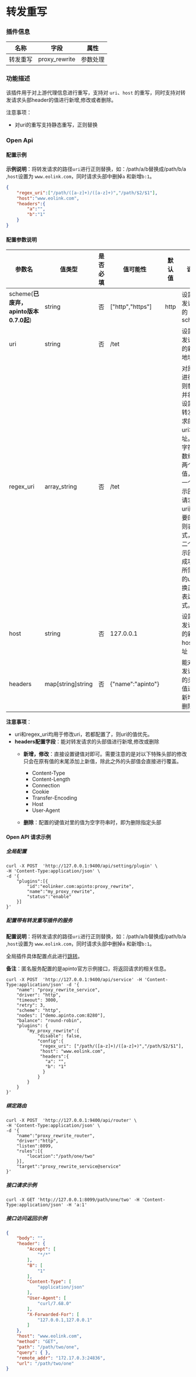 # 转发重写

### 插件信息

| 名称     | 字段          | 属性     |
| -------- | ------------- | -------- |
| 转发重写 | proxy_rewrite | 参数处理 |

### 功能描述

该插件用于对上游代理信息进行重写，支持对 `uri`、`host` 的重写，同时支持对转发请求头部header的值进行新增,修改或者删除。

注意事项：

* 对uri的重写支持静态重写，正则替换

### Open Api

#### 配置示例

**示例说明**：将转发请求的路径`uri`进行正则替换，如：/path/a/b替换成/path/b/a ,`host`设置为 `www.eolink.com`，同时请求头部中删掉`a` 和新增`b:1`。

```json
{
    "regex_uri":["/path/([a-z]+)/([a-z]+)","/path/$2/$1"],
    "host":"www.eolink.com",
    "headers":{
        "a":"",
        "b":"1"
    }
}
```

#### 配置参数说明

| 参数名                                | 值类型            | 是否必填 | 值可能性          | 默认值 | 说明                                                         |
| ------------------------------------- | ----------------- | -------- | ----------------- | ------ | ------------------------------------------------------------ |
| scheme(**已废弃，apinto版本0.7.0起**) | string            | 否       | ["http","https"]  | http   | 设置转发请求的scheme                                         |
| uri                                   | string            | 否       | /tet              |        | 设置转发请求的新uri地址                                      |
| regex_uri                             | array_string      | 否       | /tet              |        | 对原uri进行正则替换并将其设置到转发请求的新uri地址。该字符串数组有两个值，第一个表示匹配请求的uri所需要的正则表达式，第二个表示匹配成功后所需要的uri替换正则表达式。 |
| host                                  | string            | 否       | 127.0.0.1         |        | 设置转发请求的新host地址                                     |
| headers                               | map[string]string | 否       | {"name":"apinto"} |        | 能对转发请求的头部值进行新增或删除                           |

**注意事项**：

* uri和regex_uri均用于修改uri，若都配置了，则uri的值优先。
* **headers配置字段**：能对转发请求的头部值进行新增,修改或删除
  * **新增，修改**：直接设置键值对即可。需要注意的是对以下特殊头部的修改只会在原有值的末尾添加上新值，除此之外的头部值会直接进行覆盖。
    * Content-Type
    * Content-Length
    * Connection
    * Cookie
    * Transfer-Encoding
    * Host
    * User-Agent

  * **删除**：配置的键值对里的值为空字符串时，即为删除指定头部

#### Open API 请求示例

##### 全局配置

```shell
curl -X POST  'http://127.0.0.1:9400/api/setting/plugin' \
-H 'Content-Type:application/json' \
-d '{
    "plugins":[{
        "id":"eolinker.com:apinto:proxy_rewrite",
        "name":"my_proxy_rewrite",
        "status":"enable"
    }]
}'
```

##### 配置带有转发重写插件的服务

**配置说明**：将转发请求的路径`uri`进行正则替换，如：/path/a/b替换成/path/b/a ,`host`设置为 `www.eolink.com`，同时请求头部中删掉`a` 和新增`b:1`。

全局插件具体配置点此进行[跳转](/docs/apinto/plugins/)。

**备注**：匿名服务配置的是apinto官方示例接口，将返回请求的相关信息。

```shell
curl -X POST  'http://127.0.0.1:9400/api/service' -H 'Content-Type:application/json' -d '{
    "name": "proxy_rewrite_service",
    "driver": "http",
    "timeout": 3000,
    "retry": 3,
    "scheme": "http",
    "nodes": ["demo.apinto.com:8280"],
    "balance": "round-robin",
    "plugins": {
        "my_proxy_rewrite":{
            "disable": false,
            "config":{
             "regex_uri": ["/path/([a-z]+)/([a-z]+)","/path/$2/$1"],
             "host": "www.eolink.com",
             "headers":{
               "a": "",
               "b": "1"
              }
            }
        }
    }
}' 
```

##### 绑定路由

```shell
curl -X POST  'http://127.0.0.1:9400/api/router' \
-H 'Content-Type:application/json' \
-d '{
    "name":"proxy_rewrite_router",
    "driver":"http",
    "listen":8099,
    "rules":[{
        "location":"/path/one/two"
    }],
    "target":"proxy_rewrite_service@service"
}'
```

##### 接口请求示例

```shell
curl -X GET 'http://127.0.0.1:8099/path/one/two' -H 'Content-Type:application/json' -H 'a:1'
```

##### 接口访问返回示例

```json
{
    "body": "", 
    "header": {
        "Accept": [
            "*/*"
        ], 
        "B": [
            "1"
        ], 
        "Content-Type": [
            "application/json"
        ], 
        "User-Agent": [
            "curl/7.68.0"
        ], 
        "X-Forwarded-For": [
            "127.0.0.1,127.0.0.1"
        ]
    }, 
    "host": "www.eolink.com", 
    "method": "GET", 
    "path": "/path/two/one", 
    "query": { }, 
    "remote_addr": "172.17.0.3:24836", 
    "url": "/path/two/one"
}
```
